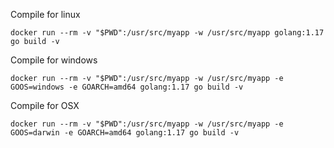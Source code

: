 Compile for linux

    docker run --rm -v "$PWD":/usr/src/myapp -w /usr/src/myapp golang:1.17 go build -v

Compile for windows

    docker run --rm -v "$PWD":/usr/src/myapp -w /usr/src/myapp -e GOOS=windows -e GOARCH=amd64 golang:1.17 go build -v

Compile for OSX

    docker run --rm -v "$PWD":/usr/src/myapp -w /usr/src/myapp -e GOOS=darwin -e GOARCH=amd64 golang:1.17 go build -v